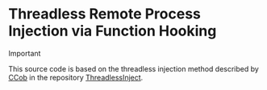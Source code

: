 # Threadless Remote Process Injection via Function Hooking

> [!IMPORTANT]
> This source code is based on the threadless injection method described by [CCob](https://github.com/CCob) in the repository [ThreadlessInject](https://github.com/CCob/ThreadlessInject).
